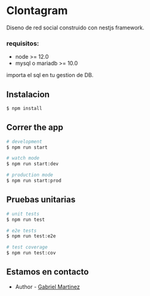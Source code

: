 # Clontagram
Diseno de red social construido con nestjs framework.

### requisitos:
- node >= 12.0
- mysql o mariadb >= 10.0

importa el sql en tu gestion de DB.

## Instalacion

```bash
$ npm install
```

## Correr the app

```bash
# development
$ npm run start

# watch mode
$ npm run start:dev

# production mode
$ npm run start:prod
```

## Pruebas unitarias

```bash
# unit tests
$ npm run test

# e2e tests
$ npm run test:e2e

# test coverage
$ npm run test:cov
```

## Estamos en contacto

- Author - [Gabriel Martinez](https://gabmart1995.github.io)

